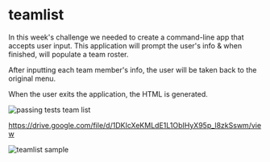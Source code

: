 # teamlist

In this week's challenge we needed to create a command-line app that accepts user input.
This application will prompt the user's info & when finished, will populate a team roster.

After inputting each team member's info, the user will be taken back to the original menu. 

When the user exits the application, the HTML is generated.

![passing tests team list](https://user-images.githubusercontent.com/104907412/182698030-ae50c318-b8df-478b-84bf-16cfe580a7e8.png)

https://drive.google.com/file/d/1DKIcXeKMLdE1L1ObIHyX95p_l8zkSswm/view

![teamlist sample](https://user-images.githubusercontent.com/104907412/186790446-fd1e014b-8d4c-4c6c-925c-b9bd3e2d7fc6.png)

